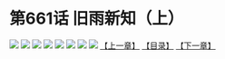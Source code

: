 # 第661话 旧雨新知（上）
![](https://mhpic.xiaomingtaiji.net/comic/D/斗破苍穹拆分版/661话/1.jpg-zymk.middle.webp)
![](https://mhpic.xiaomingtaiji.net/comic/D/斗破苍穹拆分版/661话/2.jpg-zymk.middle.webp)
![](https://mhpic.xiaomingtaiji.net/comic/D/斗破苍穹拆分版/661话/3.jpg-zymk.middle.webp)
![](https://mhpic.xiaomingtaiji.net/comic/D/斗破苍穹拆分版/661话/4.jpg-zymk.middle.webp)
![](https://mhpic.xiaomingtaiji.net/comic/D/斗破苍穹拆分版/661话/5.jpg-zymk.middle.webp)
![](https://mhpic.xiaomingtaiji.net/comic/D/斗破苍穹拆分版/661话/6.jpg-zymk.middle.webp)
![](https://mhpic.xiaomingtaiji.net/comic/D/斗破苍穹拆分版/661话/7.jpg-zymk.middle.webp)
![](https://mhpic.xiaomingtaiji.net/comic/D/斗破苍穹拆分版/661话/8.jpg-zymk.middle.webp)
[【上一章】](./660.md)
[【目录】](./README.md)
[【下一章】](./662.md)
